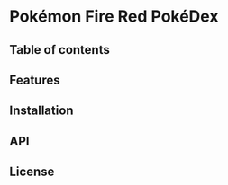 # Pokémon Fire Red PokéDex
<!-- Add a link to your live demo in Github Pages 🌐-->
## Table of contents
<!-- ☝️ replace this description with a description of your own work -->

## Features

## Installation

## API

## License